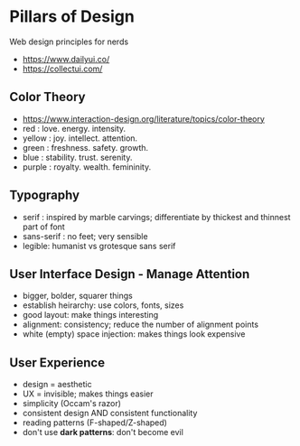 # Pillars of Design
Web design principles for nerds
- https://www.dailyui.co/
- https://collectui.com/


## Color Theory
- https://www.interaction-design.org/literature/topics/color-theory
- red : love. energy. intensity.
- yellow : joy. intellect. attention.
- green : freshness. safety. growth.
- blue : stability. trust. serenity.
- purple : royalty. wealth. femininity.

## Typography
- serif : inspired by marble carvings; differentiate by thickest and thinnest part of font
- sans-serif : no feet; very sensible
- legible: humanist vs grotesque sans serif

## User Interface Design - Manage Attention
- bigger, bolder, squarer things
- establish heirarchy: use colors, fonts, sizes
- good layout: make things interesting
- alignment: consistency; reduce the number of alignment points
- white (empty) space injection: makes things look expensive

## User Experience
- design = aesthetic
- UX = invisible; makes things easier
- simplicity (Occam's razor)
- consistent design AND consistent functionality
- reading patterns (F-shaped/Z-shaped)
- don't use **dark patterns**: don't become evil
